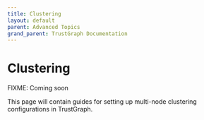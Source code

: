 ```yaml
---
title: Clustering
layout: default
parent: Advanced Topics
grand_parent: TrustGraph Documentation
---
```


# Clustering

FIXME: Coming soon

This page will contain guides for setting up multi-node clustering configurations in TrustGraph.
